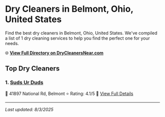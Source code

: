 # Dry Cleaners in Belmont, Ohio, United States

Find the best dry cleaners in Belmont, Ohio, United States. We've compiled a list of 1 dry cleaning services to help you find the perfect one for your needs.

🌐 **[View Full Directory on DryCleanersNear.com](https://drycleanersnear.com/city/US/Ohio/Belmont)**

## Top Dry Cleaners

### 1. [Suds Ur Duds](https://drycleanersnear.com/dryCleaner/68897cab69a0219c2bf77c05/suds-ur-duds)
📍 41897 National Rd, Belmont
⭐ Rating: 4.1/5
🔗 [View Full Details](https://drycleanersnear.com/dryCleaner/68897cab69a0219c2bf77c05/suds-ur-duds)


---

*Last updated: 8/3/2025*
